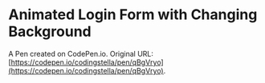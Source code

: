 # Animated Login Form with Changing Background

A Pen created on CodePen.io. Original URL: [https://codepen.io/codingstella/pen/qBgVryo](https://codepen.io/codingstella/pen/qBgVryo).

